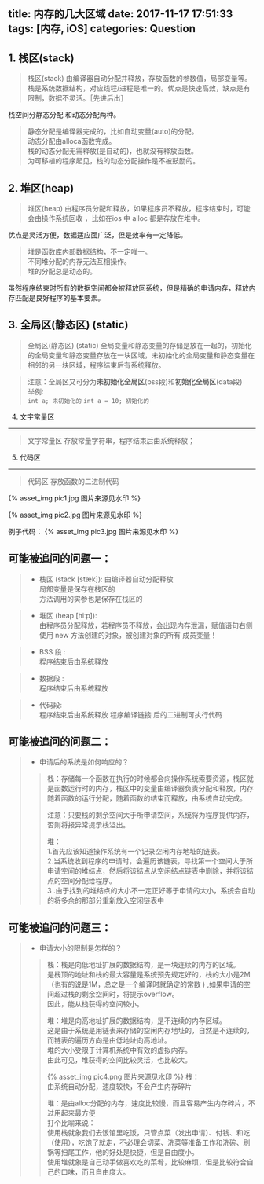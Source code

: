 ﻿title: 内存的几大区域
date: 2017-11-17 17:51:33
tags: [内存, iOS]
categories: Question
---

## 1. 栈区(stack)
> 栈区(stack) 由编译器自动分配并释放，存放函数的参数值，局部变量等。栈是系统数据结构，对应线程/进程是唯一的。优点是快速高效，缺点是有限制，数据不灵活。［先进后出］

栈空间分静态分配 和动态分配两种。
> 静态分配是编译器完成的，比如自动变量(auto)的分配。  
动态分配由alloca函数完成。  
栈的动态分配无需释放(是自动的)，也就没有释放函数。  
为可移植的程序起见，栈的动态分配操作是不被鼓励的。

## 2. 堆区(heap)


> 堆区(heap) 由程序员分配和释放，如果程序员不释放，程序结束时，可能会由操作系统回收 ，比如在ios 中 alloc 都是存放在堆中。   

优点是灵活方便，数据适应面广泛，但是效率有一定降低。

> 堆是函数库内部数据结构，不一定唯一。  
不同堆分配的内存无法互相操作。  
堆的分配总是动态的。

虽然程序结束时所有的数据空间都会被释放回系统，但是精确的申请内存，释放内存匹配是良好程序的基本要素。

## 3. 全局区(静态区) (static)


> 全局区(静态区) (static) 全局变量和静态变量的存储是放在一起的，初始化的全局变量和静态变量存放在一块区域，未初始化的全局变量和静态变量在相邻的另一块区域，程序结束后有系统释放。

> 注意：全局区又可分为**未初始化全局区**(bss段)和**初始化全局区**(data段)  
 举例:   
 `int a; 未初始化的`  `int a = 10; 初始化的`
 

4. 文字常量区
------------

 > 文字常量区 存放常量字符串，程序结束后由系统释放；

5. 代码区
------------

> 代码区 存放函数的二进制代码

{% asset_img pic1.jpg 图片来源见水印 %}


{% asset_img pic2.jpg 图片来源见水印 %}


  
例子代码：
{% asset_img pic3.jpg 图片来源见水印 %}

## 可能被追问的问题一：

> * 栈区 (stack [stæk]): 
> 由编译器自动分配释放  
> 局部变量是保存在栈区的  
> 方法调用的实参也是保存在栈区的

> * 堆区 (heap [hiːp]):   
> 由程序员分配释放，若程序员不释放，会出现内存泄漏，赋值语句右侧 使用 new 方法创建的对象，被创建对象的所有 成员变量！

> * BSS 段 :   
> 程序结束后由系统释放

> * 数据段 :   
> 程序结束后由系统释放

> * 代码段:  
> 程序结束后由系统释放
> 程序编译链接 后的二进制可执行代码

## 可能被追问的问题二：

> * 申请后的系统是如何响应的？
> > 栈：存储每一个函数在执行的时候都会向操作系统索要资源，栈区就是函数运行时的内存，栈区中的变量由编译器负责分配和释放，内存随着函数的运行分配，随着函数的结束而释放，由系统自动完成。
>>
> > 注意：只要栈的剩余空间大于所申请空间，系统将为程序提供内存，否则将报异常提示栈溢出。  
>>
>> 堆：  
>> 1.首先应该知道操作系统有一个记录空闲内存地址的链表。  
>> 2.当系统收到程序的申请时，会遍历该链表，寻找第一个空间大于所申请空间的堆结点，然后将该结点从空闲结点链表中删除，并将该结点的空间分配给程序。  
>> 3 .由于找到的堆结点的大小不一定正好等于申请的大小，系统会自动的将多余的那部分重新放入空闲链表中

## 可能被追问的问题三：

> * 申请大小的限制是怎样的？
> > 栈：栈是向低地址扩展的数据结构，是一块连续的内存的区域。  
> > 是栈顶的地址和栈的最大容量是系统预先规定好的，栈的大小是2M（也有的说是1M，总之是一个编译时就确定的常数 ) ,如果申请的空间超过栈的剩余空间时，将提示overflow。  
> > 因此，能从栈获得的空间较小。
>>
>> 堆：堆是向高地址扩展的数据结构，是不连续的内存区域。  
>> 这是由于系统是用链表来存储的空闲内存地址的，自然是不连续的，而链表的遍历方向是由低地址向高地址。  
>> 堆的大小受限于计算机系统中有效的虚拟内存。  
>> 由此可见，堆获得的空间比较灵活，也比较大。
>>
>> {% asset_img pic4.png 图片来源见水印 %}
>>  栈：  
>>  由系统自动分配，速度较快，不会产生内存碎片  
>>  
>>  堆：是由alloc分配的内存，速度比较慢，而且容易产生内存碎片，不过用起来最方便  
>>  打个比喻来说：  
>>  使用栈就象我们去饭馆里吃饭，只管点菜（发出申请）、付钱、和吃（使用），吃饱了就走，不必理会切菜、洗菜等准备工作和洗碗、刷锅等扫尾工作，他的好处是快捷，但是自由度小。  
>>  使用堆就象是自己动手做喜欢吃的菜肴，比较麻烦，但是比较符合自己的口味，而且自由度大。

